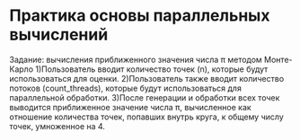 # Практика основы параллельных вычислений
Задание: вычисления приближенного значения числа π методом Монте-Карло
 1)Пользователь вводит количество точек (n), которые будут использоваться для оценки.
 2)Пользователь также вводит количество потоков (count_threads), которые будут использоваться для параллельной обработки.
 3)После генерации и обработки всех точек выводится приближенное значение числа π, вычисленное как отношение количества точек, попавших внутрь круга, к общему числу точек, умноженное на 4.
